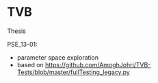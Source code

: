 # TVB
Thesis

PSE_13-01:
- parameter space exploration
- based on https://github.com/AmoghJohri/TVB-Tests/blob/master/fullTesting_legacy.py 
